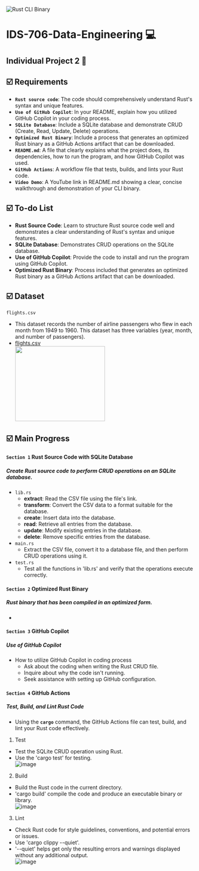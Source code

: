 ![Rust CLI Binary](https://github.com/nogibjj/IDS706-Individual-Project-2-sp699/actions/workflows/cicd.yml/badge.svg)</br>
# IDS-706-Data-Engineering :computer:

## Individual Project 2 :page_facing_up:

## :ballot_box_with_check: Requirements
* __`Rust source code`__: The code should comprehensively understand Rust's syntax and unique features.
* __`Use of GitHub Copilot`__: In your README, explain how you utilized GitHub Copilot in your coding process.
* __`SQLite Database`__: Include a SQLite database and demonstrate CRUD (Create, Read, Update, Delete) operations.
* __`Optimized Rust Binary`__: Include a process that generates an optimized Rust binary as a GitHub Actions artifact that can be downloaded.
* __`README.md`__: A file that clearly explains what the project does, its dependencies, how to run the program, and how GitHub Copilot was used.
* __`GitHub Actions`__: A workflow file that tests, builds, and lints your Rust code.
* __`Video Demo`__: A YouTube link in README.md showing a clear, concise walkthrough and demonstration of your CLI binary.

## :ballot_box_with_check: To-do List
* __Rust Source Code__: Learn to structure Rust source code well and demonstrates a clear understanding of Rust's syntax and unique features.
* __SQLite Database__: Demonstrates CRUD operations on the SQLite database.
* __Use of GitHub Copilot__: Provide the code to install and run the program using GitHub Copilot.
* __Optimized Rust Binary__: Process included that generates an optimized Rust binary as a GitHub Actions artifact that can be downloaded.

## :ballot_box_with_check: Dataset
`flights.csv`
  - This dataset records the number of airline passengers who flew in each month from 1949 to 1960. This dataset has three variables (year, month, and number of passengers).</br>
  - [flights.csv](https://github.com/nogibjj/IDS706-Individual-Project-2-sp699/raw/main/rust-cli-binary/flights.csv)</br>
<img src="https://github.com/nogibjj/IDS706-Individual-Project-2-sp699/assets/143478016/c26abf40-30d4-44d3-bc32-93e845130fda.png" width="240" height="200"/></br>

## :ballot_box_with_check: Main Progress
#### `Section 1` Rust Source Code with SQLite Database
##### Create Rust source code to perform CRUD operations on an SQLite database.
* `lib.rs`
  - __extract__: Read the CSV file using the file's link.
  - __transform__: Convert the CSV data to a format suitable for the database.
  - __create__: Insert data into the database.
  - __read__:  Retrieve all entries from the database.
  - __update__: Modify existing entries in the database.
  - __delete__: Remove specific entries from the database.
* `main.rs`
  - Extract the CSV file, convert it to a database file, and then perform CRUD operations using it.
* `test.rs`
  - Test all the functions in 'lib.rs' and verify that the operations execute correctly.

#### `Section 2` Optimized Rust Binary
##### Rust binary that has been compiled in an optimized form.
* 

#### `Section 3` GitHub Copilot
##### Use of GitHub Copilot
* How to utilize GitHub Copilot in coding process
  - Ask about the coding when writing the Rust CRUD file.
  - Inquire about why the code isn't running.
  - Seek assistance with setting up GitHub configuration.

#### `Section 4` GitHub Actions
##### Test, Build, and Lint Rust Code
* Using the __`cargo`__ command, the GitHub Actions file can test, build, and lint your Rust code effectively.
1. Test
  - Test the SQLite CRUD operation using Rust.
  - Use the 'cargo test' for testing.</br>
![image](https://github.com/nogibjj/IDS706-Individual-Project-2-sp699/assets/143478016/221630b9-2793-4b2d-b444-83a7a05e620a)
2. Build
  - Build the Rust code in the current directory.
  - 'cargo build' compile the code and produce an executable binary or library.</br>
![image](https://github.com/nogibjj/IDS706-Individual-Project-2-sp699/assets/143478016/58c23eaa-ecc3-431b-bbee-0174fbda8494)
3. Lint
  - Check Rust code for style guidelines, conventions, and potential errors or issues.
  - Use 'cargo clippy --quiet'.
  - '--quiet' helps get only the resulting errors and warnings displayed without any additional output.</br>
![image](https://github.com/nogibjj/IDS706-Individual-Project-2-sp699/assets/143478016/09538eab-00b7-474d-8da4-22d42e118b40)

